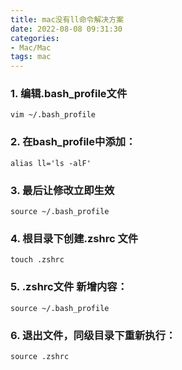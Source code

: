 ```yaml
---
title: mac没有ll命令解决方案
date: 2022-08-08 09:31:30
categories:
- Mac/Mac
tags: mac
---
```


### 1. 编辑.bash_profile文件


```
vim ~/.bash_profile 
```

### 2. 在bash_profile中添加：

```
alias ll='ls -alF'
```

### 3. 最后让修改立即生效

```
source ~/.bash_profile 
```

### 4. 根目录下创建.zshrc 文件

~~~
touch .zshrc
~~~

### 5. .zshrc文件 新增内容：

~~~
source ~/.bash_profile
~~~

### 6. 退出文件，同级目录下重新执行：

~~~
source .zshrc
~~~
